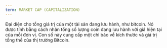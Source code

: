 ```yaml
---
term: MARKET CAP (CAPITALIZATION)
---
```


Đại diện cho tổng giá trị của một tài sản đang lưu hành, như bitcoin. Nó được tính bằng cách nhân tổng số lượng coin đang lưu hành với giá hiện tại của mỗi đơn vị. Con số này cung cấp một chỉ báo về kích thước và giá trị tổng thể của thị trường Bitcoin.
